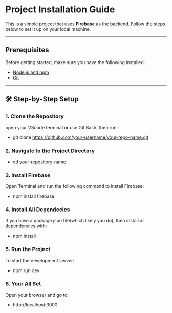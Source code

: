 # Project Installation Guide

This is a simple project that uses **Firebase** as the backend. Follow the steps below to set it up on your local machine.

---

## Prerequisites

Before getting started, make sure you have the following installed:

- [Node.js and npm](https://nodejs.org/)  
- [Git](https://git-scm.com/)

---

## 🛠️ Step-by-Step Setup

### 1. Clone the Repository
open your VScode terminal or use Git Bash, then run:
- git clone https://github.com/your-username/your-repo-name.git

### 2. Navigate to the Project Directory
- cd your-repository-name

### 3. Install Firebase
Open Terminal and run the following command to install Firebase:
- npm install firebase

### 4. Install All Dependecies
If you have a package.json file(which likely you do), then install all dependencies with:
- npm install 

### 5. Run the Project
To start the development server:
- npm run dev

### 6. Your All Set
Open your browser and go to:
- http://localhost:3000
